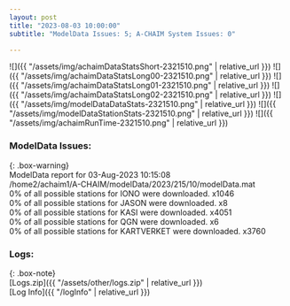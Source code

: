 ```yaml
---
layout: post
title: "2023-08-03 10:00:00"
subtitle: "ModelData Issues: 5; A-CHAIM System Issues: 0"

---
```


![]({{ "/assets/img/achaimDataStatsShort-2321510.png" | relative_url }})
![]({{ "/assets/img/achaimDataStatsLong00-2321510.png" | relative_url }})
![]({{ "/assets/img/achaimDataStatsLong01-2321510.png" | relative_url }})
![]({{ "/assets/img/achaimDataStatsLong02-2321510.png" | relative_url }})
![]({{ "/assets/img/modelDataDataStats-2321510.png" | relative_url }})
![]({{ "/assets/img/modelDataStationStats-2321510.png" | relative_url }})
![]({{ "/assets/img/achaimRunTime-2321510.png" | relative_url }})


### ModelData Issues:  
  
{: .box-warning}  
 ModelData report for 03-Aug-2023 10:15:08   
 /home2/achaim1/A-CHAIM/modelData/2023/215/10/modelData.mat   
 0% of all possible stations for IONO were downloaded. x1046   
 0% of all possible stations for JASON were downloaded. x8   
 0% of all possible stations for KASI were downloaded. x4051   
 0% of all possible stations for QGN were downloaded. x6   
 0% of all possible stations for KARTVERKET were downloaded. x3760   
  


### Logs:  
  
{: .box-note}  
[Logs.zip]({{ "/assets/other/logs.zip" | relative_url }})  
[Log Info]({{ "/logInfo" | relative_url }})  
